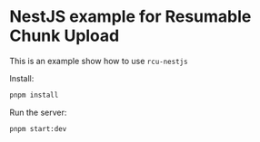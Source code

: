 # NestJS example for Resumable Chunk Upload

This is an example show how to use ```rcu-nestjs```

Install:

```bash
pnpm install
```

Run the server:

```bash
pnpm start:dev
```